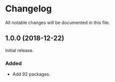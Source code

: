 # Changelog

All notable changes will be documented in this file.

## 1.0.0 (2018-12-22)

Initial release.

### Added

- Add 92 packages.
